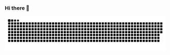 ### Hi there 👋

![Snake animation](https://github.com/luizinbrzado/luizinbrzado/blob/output/github-contribution-grid-snake.svg)
